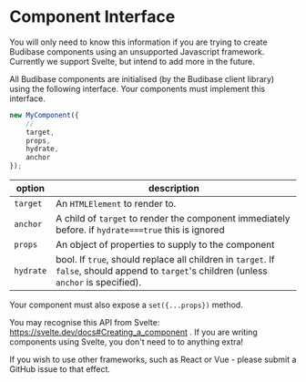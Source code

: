 # Component Interface

You will only need to know this information if you are trying to create Budibase components using an unsupported Javascript framework. Currently we support Svelte, but intend to add more in the future.

All Budibase components are initialised (by the Budibase client library) using the following interface. Your components must implement this interface.

```javascript
new MyComponent({
    // 
    target,
    props,
    hydrate,
    anchor
});
```

| option    | description                                                  |
| --------- | ------------------------------------------------------------ |
| `target`  | An `HTMLElement` to render to.                               |
| `anchor`  | A child of `target` to render the component immediately before. if `hydrate===true` this is ignored |
| `props`   | An object of properties to supply to the component           |
| `hydrate` | bool. If `true`, should replace all children in `target`. If `false`, should append to `target`'s children (unless `anchor` is specified). |

Your component must also expose a `set({...props})` method.

You may recognise this API from Svelte: https://svelte.dev/docs#Creating_a_component . If you are writing components using Svelte, you don't need to to anything extra!

If you wish to use other frameworks, such as React or Vue - please submit a GitHub issue to that effect.

